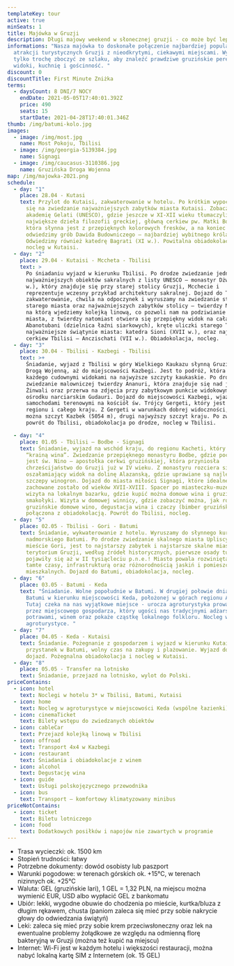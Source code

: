```yaml
---
templateKey: tour
active: true
minSeats: 1
title: Majówka w Gruzji
description: Długi majowy weekend w słonecznej gruzji - co może być lepsze!
informations: "Nasza majówka to doskonałe połączenie najbardziej popularnych
  atrakcji turystycznych Gruzji z nieodkrytymi, ciekawymi miejscami. Wystarczy
  tylko trochę zboczyć ze szlaku, aby znaleźć prawdziwe gruzińskie perełki -
  widoki, kuchnię i gościnność. "
discount: 0
discountTitle: First Minute Zniżka
terms:
  - daysCount: 8 DNI/7 NOCY
    endDate: 2021-05-05T17:40:01.392Z
    price: 490
    seats: 15
    startDate: 2021-04-28T17:40:01.346Z
thumb: /img/batumi-kolo.jpg
images:
  - image: /img/most.jpg
    name: Most Pokoju, Tbilisi
  - image: /img/georgia-5139384.jpg
    name: Signagi
  - image: /img/caucasus-3110386.jpg
    name: Gruzińska Droga Wojenna
map: /img/majowka-2021.png
schedule:
  - day: "1"
    place: 28.04 - Kutasi
    text: Przylot do Kutaisi, zakwaterowanie w hotelu. Po krótkim wypoczynku udajemy
      się na zwiedzanie najważniejszych zabytków miasta Kutaisi. Zobaczymy
      akademię Gelati (UNESCO), gdzie jeszcze w XI-XII wieku tłumaczyli
      największe dzieła filozofii greckiej, główną cerkiew pw. Matki Boskiej,
      która słynna jest z przepięknych kolorowych fresków, a na koniec
      odwiedzimy grób Dawida Budowniczego – najbardziej wybitnego króla Gruzji.
      Odwiedzimy również katedrę Bagrati (XI w.). Powitalna obiadokolacja i
      nocleg w Kutaisi.
  - day: "2"
    place: 29.04 - Kutaisi - Mccheta - Tbilisi
    text: >
      Po śniadaniu wyjazd w kierunku Tbilisi. Po drodze zwiedzanie jednego z
      najważniejszych obiektów sakralnych z listy UNESCO – monastyr Dżwari (VI
      w.), który znajduje się przy starej stolicy Gruzji, Mcchecie i
      reprezentuje wczesny przykład architektury sakralnej. Dojazd do Tbilisi,
      zakwaterowanie, chwila na odpoczynek i wyruszamy na zwiedzanie stolicy:
      starego miasta oraz najważniejszych zabytków stolicy – twierdzy Narikala,
      na którą wjedziemy kolejką linową, co pozwoli nam na podziwianie panoramy
      miasta, z twierdzy natomiast otwiera się przepiękny widok na całą stolicę;
      Abanotubani (dzielnica łaźni siarkowych), kręte uliczki starego Tbilisi,
      najważniejsze świątynie miasta: katedra Sioni (XVII w.), oraz najstarsza
      cerkiew Tbilisi – Anczischati (VII w.). Obiadokolacja, nocleg.
  - day: "3"
    place: 30.04 - Tbilisi - Kazbegi - Tbilisi
    text: >+
      Śniadanie, wyjazd z Tbilisi w góry Wielkiego Kaukazu słynną Gruzińską
      Drogą Wojenną, aż do miejscowości Kazbegi. Jest to podróż, która zachwyci
      każdego cudownymi widokami na najwyższe szczyty kaukaskie. Po drodze
      zwiedzanie malowniczej twierdzy Ananuri, która znajduje się nad jeziorem
      Żinwali oraz przerwa na zdjęcia przy zabytkowym punkcie widokowym w
      ośrodku narciarskim Gudauri. Dojazd do miejscowości Kazbegi, wjazd
      samochodami terenowymi na kościół św. Trójcy Gergeti, który jest wizytówką
      regionu i całego kraju. Z Gergeti w warunkach dobrej widoczności, zobaczyć
      można szczyt Kazbek (5054 m), drugi najwyższy szczyt kraju. Po zwiedzaniu
      powrót do Tbilisi, obiadokolacja po drodze, nocleg w Tbilisi.

  - day: "4"
    place: 01.05 - Tbilisi – Bodbe - Signagi
    text: Śniadanie, wyjazd na wschód kraju, do regionu Kacheti, który zwany jest
      “krainą wina”. Zwiedzanie przepięknego monastyru Bodbe, gdzie pochowana
      jest św. Nino – apostołka cerkwi gruzińskiej, która przyniosła
      chrześcijaństwo do Gruzji już w IV wieku. Z monastyru rozciera się
      oszałamiający widok na dolinę Alazanską, gdzie uprawiane są najlepsze
      szczepy winogron. Dojazd do miasta miłości Signagi, które idealne
      zachowane zostało od wieków XVII-XVIII. Spacer po miasteczku-muzeum,
      wizyta na lokalnym bazarku, gdzie kupić można domowe wina i gruzińskie
      smakołyki. Wizyta w domowej winnicy, gdzie zobaczyć można, jak robi się
      gruzińskie domowe wino, degustacja wina i czaczy (bimber gruziński)
      połączona z obiadokolacją. Powrót do Tbilisi, nocleg.
  - day: "5"
    place: 02.05 - Tbilisi - Gori - Batumi
    text: Śniadanie, wykwaterowanie z hotelu. Wyruszamy do słynnego kurortu
      nadmorskiego Batumi. Po drodze zwiedzanie skalnego miasta Upliscyche w
      mieście Gori, jest to najstarszy zabytek i najstarsze skalne miasto na
      terytorium Gruzji, według źródeł historycznych, pierwsze osady tutaj
      pojawiły się aż w II tysiącleciu p.n.e.! Miasto powala rozwiniętą, jak na
      tamte czasy, infrastrukturą oraz różnorodnością jaskiń i pomieszczeń
      mieszkalnych. Dojazd do Batumi, obiadokolacja, nocleg.
  - day: "6"
    place: 03.05 - Batumi - Keda
    text: "Śniadanie. Wolne popołudnie w Batumi. W drugiej połowie dnia wyjazd z
      Batumi w kierunku miejscowości Keda, położonej w górach regionu Adżaria.
      Tutaj czeka na nas wyjątkowe miejsce - urocza agroturystyka prowadzona
      przez miejscowego gospodarza, który ugości nas tradycjnymi adżarskimi
      potrawami, winem oraz pokaże cząstkę lokalnego folkloru. Nocleg w
      agroturystyce. "
  - day: "7"
    place: 04.05 - Keda - Kutaisi
    text: Śniadanie. Pożegnanie z gospodarzem i wyjazd w kierunku Kutaisi. Po drodze
      przystanek w Batumi, wolny czas na zakupy i plażowanie. Wyjazd do Kutaisi,
      dojazd. Pożegnalna obiadokolacja i nocleg w Kutaisi.
  - day: "8"
    place: 05.05 - Transfer na lotnisko
    text: Śniadanie, przejazd na lotnisko, wylot do Polski.
priceContains:
  - icon: hotel
    text: Noclegi w hotelu 3* w Tbilisi, Batumi, Kutaisi
  - icon: home
    text: Nocleg w agroturystyce w miejscowości Keda (wspólne łazienki)
  - icon: cinemaTicket
    text: Bilety wstępu do zwiedzanych obiektów
  - icon: cableCar
    text: Przejazd kolejką linową w Tbilisi
  - icon: offroad
    text: Transport 4x4 w Kazbegi
  - icon: restaurant
    text: Śniadania i obiadokolacje z winem
  - icon: alcohol
    text: Degustację wina
  - icon: guide
    text: Usługi polskojęzycznego przewodnika
  - icon: bus
    text: Transport – komfortowy klimatyzowany minibus
priceNotContains:
  - icon: ticket
    text: Biletu lotniczego
  - icon: food
    text: Dodatkowych posiłków i napojów nie zawartych w programie
---
```

* Trasa wycieczki: ok. 1500 km
* Stopień trudności: łatwy
* Potrzebne dokumenty: dowód osobisty lub paszport
* Warunki pogodowe: w terenach górskich ok. +15°C, w terenach nizinnych ok. +25°C
* Waluta: GEL (gruzińskie lari), 1 GEL = 1,32 PLN, na miejscu można wymienić EUR, USD albo wypłacić GEL z bankomatu 
* Ubiór: lekki, wygodne obuwie do chodzenia po mieście, kurtka/bluza z długim rękawem, chusta (paniom zaleca się mieć przy sobie nakrycie głowy do odwiedzania świątyń)
* Leki: zaleca się mieć przy sobie krem przeciwsłoneczny oraz lek na ewentualne problemy żołądkowe ze względu na odmienną florę bakteryjną w Gruzji (można też kupić na miejscu)
* Internet: Wi-Fi jest w każdym hotelu i większości restauracji, można nabyć lokalną kartę SIM z Internetem (ok. 15 GEL)
